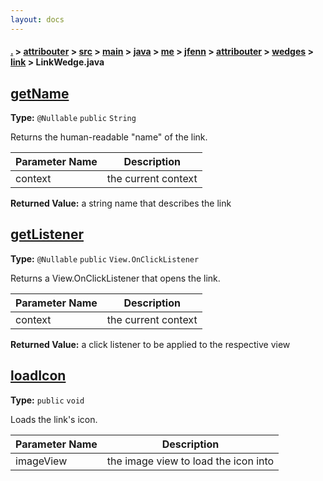 ```yaml
---
layout: docs
---
```

#### [.](./../../../../../../../../../index) > [attribouter](./../../../../../../../../index) > [src](./../../../../../../../index) > [main](./../../../../../../index) > [java](./../../../../../index) > [me](./../../../../index) > [jfenn](./../../../index) > [attribouter](./../../index) > [wedges](./../index) > [link](./index) > **LinkWedge.java**

## [getName](https://github.com/TheAndroidMaster/Attribouter/blob/master/attribouter/src/main/java/me/jfenn/attribouter/wedges/link/LinkWedge.java#L56)

**Type:** `@Nullable` `public` `String`

Returns the human-readable "name" of the link. 





|Parameter Name|Description|
|-----|-----|
|context|the current context|


**Returned Value:** a string name that describes the link  








## [getListener](https://github.com/TheAndroidMaster/Attribouter/blob/master/attribouter/src/main/java/me/jfenn/attribouter/wedges/link/LinkWedge.java#L67)

**Type:** `@Nullable` `public` `View.OnClickListener`

Returns a View.OnClickListener that opens the link. 





|Parameter Name|Description|
|-----|-----|
|context|the current context|


**Returned Value:** a click listener to be applied to the respective view  








## [loadIcon](https://github.com/TheAndroidMaster/Attribouter/blob/master/attribouter/src/main/java/me/jfenn/attribouter/wedges/link/LinkWedge.java#L116)

**Type:** `public` `void`

Loads the link's icon. 





|Parameter Name|Description|
|-----|-----|
|imageView|the image view to load the icon into  |








